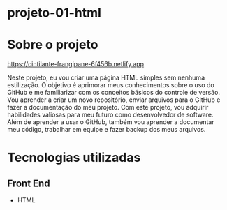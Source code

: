 # projeto-01-html

# Sobre o projeto

https://cintilante-frangipane-6f456b.netlify.app

Neste projeto, eu vou criar uma página HTML simples sem nenhuma estilização. O objetivo é aprimorar meus conhecimentos sobre o uso do GitHub e me familiarizar com os conceitos básicos do controle de versão. Vou aprender a criar um novo repositório, enviar arquivos para o GitHub e fazer a documentação do meu projeto.
Com este projeto, vou adquirir habilidades valiosas para meu futuro como desenvolvedor de software. Além de aprender a usar o GitHub, também vou aprender a documentar meu código, trabalhar em equipe e fazer backup dos meus arquivos.

# Tecnologias utilizadas
## Front End
- HTML
